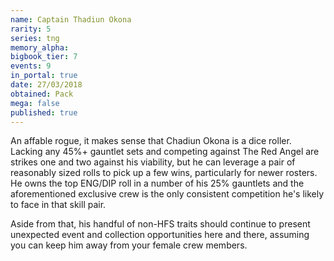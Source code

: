 ```yaml
---
name: Captain Thadiun Okona
rarity: 5
series: tng
memory_alpha:
bigbook_tier: 7
events: 9
in_portal: true
date: 27/03/2018
obtained: Pack
mega: false
published: true
---
```


An affable rogue, it makes sense that Chadiun Okona is a dice roller. Lacking any 45%+ gauntlet sets and competing against The Red Angel are strikes one and two against his viability, but he can leverage a pair of reasonably sized rolls to pick up a few wins, particularly for newer rosters. He owns the top ENG/DIP roll in a number of his 25% gauntlets and the aforementioned exclusive crew is the only consistent competition he's likely to face in that skill pair.

Aside from that, his handful of non-HFS traits should continue to present unexpected event and collection opportunities here and there, assuming you can keep him away from your female crew members.
